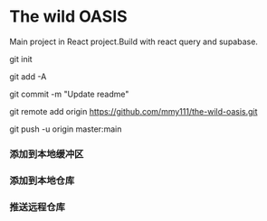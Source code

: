 # The wild OASIS

Main project in React project.Build with react query and supabase.

git init

git add -A

git commit -m "Update readme"

git remote add origin https://github.com/mmy111/the-wild-oasis.git

git push -u origin master:main

### 添加到本地缓冲区

### 添加到本地仓库

### 推送远程仓库
